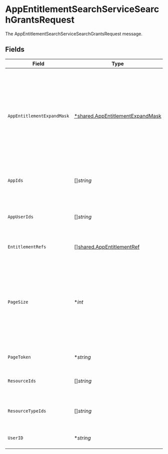 # AppEntitlementSearchServiceSearchGrantsRequest

The AppEntitlementSearchServiceSearchGrantsRequest message.


## Fields

| Field                                                                                                                                  | Type                                                                                                                                   | Required                                                                                                                               | Description                                                                                                                            |
| -------------------------------------------------------------------------------------------------------------------------------------- | -------------------------------------------------------------------------------------------------------------------------------------- | -------------------------------------------------------------------------------------------------------------------------------------- | -------------------------------------------------------------------------------------------------------------------------------------- |
| `AppEntitlementExpandMask`                                                                                                             | [*shared.AppEntitlementExpandMask](../../../pkg/models/shared/appentitlementexpandmask.md)                                             | :heavy_minus_sign:                                                                                                                     | The app entitlement expand mask allows the user to get additional information when getting responses containing app entitlement views. |
| `AppIds`                                                                                                                               | []*string*                                                                                                                             | :heavy_minus_sign:                                                                                                                     | Search for grants contained in any of these apps.                                                                                      |
| `AppUserIds`                                                                                                                           | []*string*                                                                                                                             | :heavy_minus_sign:                                                                                                                     | Search for grants that are granted to any of these app user ids.                                                                       |
| `EntitlementRefs`                                                                                                                      | [][shared.AppEntitlementRef](../../../pkg/models/shared/appentitlementref.md)                                                          | :heavy_minus_sign:                                                                                                                     | Search for grants of an entitlement                                                                                                    |
| `PageSize`                                                                                                                             | **int*                                                                                                                                 | :heavy_minus_sign:                                                                                                                     | The pageSize where 0 <= pageSize <= 100. Values < 10 will be set to 10. A value of 0 returns the default page size (currently 25)      |
| `PageToken`                                                                                                                            | **string*                                                                                                                              | :heavy_minus_sign:                                                                                                                     | The pageToken field.                                                                                                                   |
| `ResourceIds`                                                                                                                          | []*string*                                                                                                                             | :heavy_minus_sign:                                                                                                                     | Search for grants within a resource.                                                                                                   |
| `ResourceTypeIds`                                                                                                                      | []*string*                                                                                                                             | :heavy_minus_sign:                                                                                                                     | Search grants for given resource types.                                                                                                |
| `UserID`                                                                                                                               | **string*                                                                                                                              | :heavy_minus_sign:                                                                                                                     | Search for grants of a user                                                                                                            |